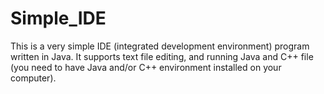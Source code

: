 # Simple_IDE
This is a very simple IDE (integrated development environment) program written in Java. It supports text file editing, and running Java and C++ file (you need to have Java and/or C++ environment installed on your computer).
